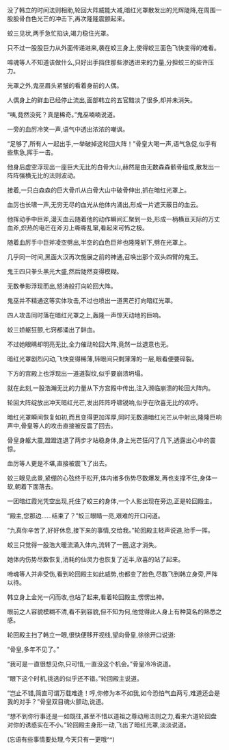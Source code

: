 
没了韩立的时间法则相助,轮回大阵威能大减,暗红光罩散发出的光辉陡降,在周围一股股骨白色光芒的冲击下,再次隆隆震颤起来。

蛟三见状,两手急忙掐诀,竭力稳住光罩。

只不过一股股巨力从外面传递进来,袭在蛟三身上,使得蛟三面色飞快变得的难看。

啼魂等人不知道该做什么,只好出手挡住那些渗透进来的力量,分担蛟三的些许压力。

光罩之外,鬼巫眉头紧皱的看着身前的人偶。

人偶身上的鲜血已经停止流出,面部韩立的五官黯淡了很多,却并未消失。

“咦,竟然没死？真是稀奇。”鬼巫喃喃说道。

一旁的血厉冷笑一声,语气中透出浓浓的嘲讽。

“足够了,所有人一起出手,一举破掉这轮回大阵！”骨皇大喝一声,语气急促,似乎有些焦急,挥手一击。

他身后虚空浮现出一座巨大无比的白骨大山,赫然是由无数森森骸骨组成,散发出一阵阵强横无比的法则波动。

接着,一只白森森的巨大骨爪从白骨大山中破骨伸出,抓在暗红光罩上。

血厉也长啸一声,无穷无尽的血光从他体内涌出,形成一片遮天蔽日的血云。

他挥动手中巨斧,漫天血云随着他的动作瞬间汇聚到一处,形成一柄横亘天际的万丈血斧,炽热的电芒在斧刃上嘶嘶乱窜,看起来可怖之极。

随着血厉手中巨斧凌空劈出,半空的血色巨斧也隆隆斩下,劈在光罩上。

几乎同一时间,黑面大汉再次施展之前的神通,召唤出那个双头四臂的鬼王。

鬼王四只拳头黑光大盛,然后陡然变得模糊。

无数拳影浮现而出,怒涛般打向轮回大阵。

鬼巫并不精通这等实体攻击,不过也喷出一道黑芒打向暗红光罩。

四人攻击同时落在暗红光罩之上,轰隆一声惊天动地的巨响。

蛟三娇躯狂颤,七窍都涌出了鲜血。

不过她眼睛却明亮无比,全力催动轮回大阵,竟然一丝退意也无。

暗红光罩剧烈闪动,飞快变得稀薄,转眼间只剩薄薄的一层,眼看便要碎裂。

下方的宫殿上也浮现出一道道裂纹,似乎要崩溃坍塌。

就在此刻,一股浩瀚无比的力量从下方宫殿中传出,注入濒临崩溃的轮回大阵内。

轮回大阵绽放出冲天暗红光芒,发出阵阵呼啸锐响,似乎在欣喜无比的欢呼。

暗红光罩瞬间恢复如初,而且变得更加浑厚,同时无数道暗红光芒从中射出,隆隆巨响声中,骨皇等人的攻击直接被反震了回去。

骨皇身躯大震,蹬蹬连退了两步才站稳身体,身上光芒狂闪了几下,透露出心中的震惊。

血厉等人更是不堪,直接被震飞了出去。

蛟三眼见此景,紧绷的心弦终于松开,体内诸多伤势尽数爆发,再也支撑不住,身体一软,朝着下面落去。

一团暗红霞光凭空出现,托住了蛟三的身体,一个人影出现在旁边,正是轮回殿主。

“殿主,您那边……结束了？”蛟三眼睛一亮,艰难的开口问道。

“九真你辛苦了,好好休息,接下来的事情,交给我。”轮回殿主轻声说道,抬手一挥。

蛟三只觉得一股浩大暖流涌入体内,流转了一圈,这才消失。

她体内伤势尽数恢复,消耗的仙灵力也恢复了近半,欣喜的站了起来。

啼魂等人并非受伤,看到轮回殿主如此威势,也都变了脸色,尽数飞到韩立身旁,严阵以待。

韩立身上金光一闪而收,也站了起来,看着轮回殿主,愣愣出神。

眼前之人容貌模糊不清,看不到容貌,但不知为何,他觉得此人身上有种莫名的熟悉之感。

轮回殿主扫了韩立一眼,很快便移开视线,望向骨皇,徐徐开口说道:

“骨皇,多年不见了。”

“我可是一直很想见你,只可惜,一直没这个机会。”骨皇冷冷说道。

“眼下这个时机,挑选的似乎还不错。”轮回殿主说道。

“岂止不错,简直可谓万载难逢！哼,你修为本不如我,如今恐怕气血两亏,难道还会是我的对手？”骨皇双目魂火颤动,说道。

“想不到你行事还是一如既往,甚至不惜以道祖之尊动用法则之力,看来六道轮回盘对你的诱惑实在不小。”轮回殿主身形一动,飞出了暗红光罩,淡淡说道。

(忘语有些事情要处理,今天只有一更哦^^)